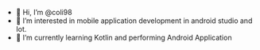 - 👋 Hi, I’m @coli98
- 👀 I’m interested in mobile application development in android studio and Iot. 
- 🌱 I’m currently learning Kotlin and performing Android Application 


<!---
coli98/coli98 is a ✨ special ✨ repository because its `README.md` (this file) appears on your GitHub profile.
You can click the Preview link to take a look at your changes.
--->

